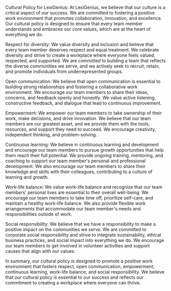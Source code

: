 Cultural Policy for LexiGenius:
 At LexiGenius, we believe that our culture is a critical aspect of our success. We are committed to fostering a positive work environment that promotes collaboration, innovation, and excellence. Our cultural policy is designed to ensure that every team member understands and embraces our core values, which are at the heart of everything we do.
 
Respect for diversity:
We value diversity and inclusion and believe that every team member deserves respect and equal treatment. We celebrate diversity and strive to create a workplace where everyone feels valued, respected, and supported. We are committed to building a team that reflects the diverse communities we serve, and we actively seek to recruit, retain, and promote individuals from underrepresented groups.
 
Open communication:
We believe that open communication is essential to building strong relationships and fostering a collaborative work environment. We encourage our team members to share their ideas, concerns, and feedback openly and honestly. We value active listening, constructive feedback, and dialogue that lead to continuous improvement.
 
Empowerment:
We empower our team members to take ownership of their work, make decisions, and drive innovation. We believe that our team members are our greatest asset, and we provide them with the tools, resources, and support they need to succeed. We encourage creativity, independent thinking, and problem-solving.
 
Continuous learning:
We believe in continuous learning and development and encourage our team members to pursue growth opportunities that help them reach their full potential. We provide ongoing training, mentoring, and coaching to support our team member's personal and professional development. We also encourage our team members to share their knowledge and skills with their colleagues, contributing to a culture of learning and growth.
 
Work-life balance:
We value work-life balance and recognize that our team members' personal lives are essential to their overall well-being. We encourage our team members to take time off, prioritize self-care, and maintain a healthy work-life balance. We also provide flexible work arrangements that accommodate our team member's needs and responsibilities outside of work.
 
Social responsibility:
We believe that we have a responsibility to make a positive impact on the communities we serve. We are committed to corporate social responsibility and strive to integrate sustainability, ethical business practices, and social impact into everything we do. We encourage our team members to get involved in volunteer activities and support causes that align with our values.
 
In summary, our cultural policy is designed to promote a positive work environment that fosters respect, open communication, empowerment, continuous learning, work-life balance, and social responsibility. We believe that our cultural policy is essential to our success and reflects our commitment to creating a workplace where everyone can thrive.
